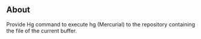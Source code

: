 ## About

Provide Hg command to execute hg (Mercurial) to the repository containing the file of the current buffer.


